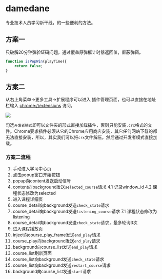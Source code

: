 # damedane
专业技术人员学习新干线，的一些便利的方法。

## 方案一
只破解20分钟弹验证码问题，通过覆盖原弹框计时器返回值，屏蔽弹窗。
```javascript
function isPopWin(playTime){
	return false;
}
```
 
## 方案二  
从右上角菜单->更多工具->扩展程序可以进入 插件管理页面，也可以直接在地址栏输入 [chrome://extensions](chrome://extensions/) 访问。

![](http://image.liuxianan.com/201706/20170620_195047_992_5668.png)

勾选`开发者模式`即可以文件夹的形式直接加载插件，否则只能安装`.crx`格式的文件。Chrome要求插件必须从它的Chrome应用商店安装，其它任何网站下载的都无法直接安装，所以，其实我们可以把`crx`文件解压，然后通过开发者模式直接加载。

### 方案二流程
1. 手动进入学习中心页
2. 点击popup窗口开始按钮
3. popup向content发送启动信号
4. content向background发送`selected_course`请求
    4.1 记录window_id
    4.2 课程状态修改为selected
5. 进入课程详细页
6. course_detail向background发送`check_state`请求
7. course_detail向background发送`listening_course`请求
    7.1 课程状态修改为listening
8. course_detail向background发送`check_state`请求，最多轮询3次
9. 进入课程播放页
10. inject向course_play_frame发送`end_play`请求
11. course_play向background发送`end_play`请求
12. background向course_list发送`end_play`请求
13. course_list刷新页面
14. course_list向background发送`check_state`请求
15. course_list向background发送`restart_course`请求
15. background向course_list发送`start`请求